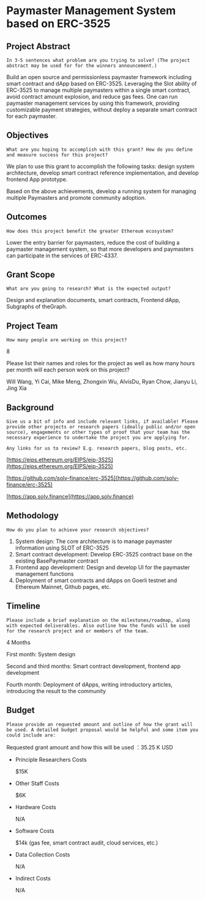 # Paymaster Management System based on ERC-3525

## ****Project Abstract****

```
In 3-5 sentences what problem are you trying to solve? (The project abstract may be used for for the winners announcement.)
```

Build an open source and permissionless paymaster framework including smart contract and dApp based on ERC-3525. Leveraging the Slot ability of ERC-3525 to manage multiple paymasters within a single smart contract, avoid contract amount explosion, and reduce gas fees.  One can run paymaster management services by using this framework, providing customizable payment strategies, without deploy a separate smart contract for each paymaster.

## ****Objectives****

```
What are you hoping to accomplish with this grant? How do you define and measure success for this project?
```

We plan to use this grant to accomplish the following tasks: design system architecture, develop smart contract reference implementation, and develop frontend App prototype.

Based on the above achievements, develop a running system for managing multiple Paymasters and promote community adoption.

## ****Outcomes****

```
How does this project benefit the greater Ethereum ecosystem?
```

Lower the entry barrier for paymasters, reduce the cost of building a paymaster management system, so that more developers and paymasters can participate in the services of ERC-4337.

## ****Grant Scope****

```
What are you going to research? What is the expected output?
```

Design and explanation documents, smart contracts, Frontend dApp, Subgraphs of theGraph.

## ****Project Team****

```
How many people are working on this project?
```
8

Please list their names and roles for the project as well as how many hours per month will each person work on this project?

Will Wang, Yi Cai, Mike Meng, Zhongxin Wu, AlvisDu, Ryan Chow, Jianyu Li, Jing Xia

## ****Background****

```
Give us a bit of info and include relevant links, if available! Please provide other projects or research papers (ideally public and/or open source), engagements or other types of proof that your team has the necessary experience to undertake the project you are applying for.

Any links for us to review? E.g. research papers, blog posts, etc.
```

[https://eips.ethereum.org/EIPS/eip-3525](https://eips.ethereum.org/EIPS/eip-3525)

[https://github.com/solv-finance/erc-3525](https://github.com/solv-finance/erc-3525)

[https://app.solv.finance](https://app.solv.finance) 

## ****Methodology****

```
How do you plan to achieve your research objectives?
```

1. System design: The core architecture is to manage paymaster information using SLOT of ERC-3525
2. Smart contract development: Develop ERC-3525 contract base on the existing BasePaymaster contract
3. Frontend app development: Design and develop UI for the paymaster management functions
4. Deployment of smart contracts and dApps on Goerli testnet and Ethereum Mainnet, Github pages, etc.

## ****Timeline****

```
Please include a brief explanation on the milestones/roadmap, along with expected deliverables. Also outline how the funds will be used for the research project and or members of the team.
```
4 Months

First month: System design

Second and third months: Smart contract development, frontend app development

Fourth month: Deployment of dApps, writing introductory articles, introducing the result to the community

## ****Budget****
```
Please provide an requested amount and outline of how the grant will be used. A detailed budget proposal would be helpful and some item you could include are:
```
Requested grant amount and how this will be used ：35.25 K USD

- Principle Researchers Costs
    
    $15K
    
- Other Staff Costs
    
    $6K
    
- Hardware Costs
    
    N/A
    
- Software Costs
    
    $14k (gas fee, smart contract audit, cloud services, etc.)
    
- Data Collection Costs
    
    N/A
    
- Indirect Costs
    
    N/A
